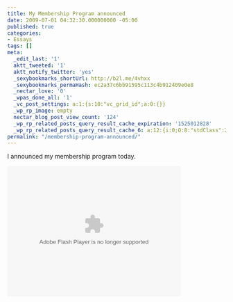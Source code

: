 ```yaml
---
title: My Membership Program announced
date: 2009-07-01 04:32:30.000000000 -05:00
published: true
categories:
- Essays
tags: []
meta:
  _edit_last: '1'
  aktt_tweeted: '1'
  aktt_notify_twitter: 'yes'
  _sexybookmarks_shortUrl: http://b2l.me/4vhxx
  _sexybookmarks_permaHash: ec2a37c6bb91595c113c4b912409e0e8
  _nectar_love: '0'
  _wpas_done_all: '1'
  _vc_post_settings: a:1:{s:10:"vc_grid_id";a:0:{}}
  _wp_rp_image: empty
  nectar_blog_post_view_count: '124'
  _wp_rp_related_posts_query_result_cache_expiration: '1525012828'
  _wp_rp_related_posts_query_result_cache_6: a:12:{i:0;O:8:"stdClass":2:{s:7:"post_id";s:4:"1853";s:5:"score";s:18:"11.782059702383707";}i:1;O:8:"stdClass":2:{s:7:"post_id";s:4:"8360";s:5:"score";s:17:"7.752253661285212";}i:2;O:8:"stdClass":2:{s:7:"post_id";s:4:"3540";s:5:"score";s:17:"7.752253661285212";}i:3;O:8:"stdClass":2:{s:7:"post_id";s:4:"3535";s:5:"score";s:17:"7.752253661285212";}i:4;O:8:"stdClass":2:{s:7:"post_id";s:4:"3470";s:5:"score";s:17:"7.752253661285212";}i:5;O:8:"stdClass":2:{s:7:"post_id";s:4:"3463";s:5:"score";s:17:"7.752253661285212";}i:6;O:8:"stdClass":2:{s:7:"post_id";s:4:"1934";s:5:"score";s:17:"7.752253661285212";}i:7;O:8:"stdClass":2:{s:7:"post_id";s:4:"1811";s:5:"score";s:17:"7.752253661285212";}i:8;O:8:"stdClass":2:{s:7:"post_id";s:4:"1399";s:5:"score";s:17:"7.752253661285212";}i:9;O:8:"stdClass":2:{s:7:"post_id";s:4:"1203";s:5:"score";s:17:"7.752253661285212";}i:10;O:8:"stdClass":2:{s:7:"post_id";s:4:"1160";s:5:"score";s:17:"7.752253661285212";}i:11;O:8:"stdClass":2:{s:7:"post_id";s:3:"627";s:5:"score";s:17:"7.752253661285212";}}
permalink: "/membership-program-announced/"
---
```

I announced my membership program today.

<embed src="http://player.stickam.com/flashVarMediaPlayer/184572535" type="application/x-shockwave-flash" wmode="transparent" scale="noscale" allowfullscreen="true" width="400" height="300" allowscriptaccess="always" /></p>
